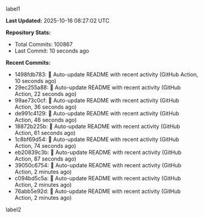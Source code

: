 
label1 
<!-- ACTIVITY_START -->
**Last Updated:** 2025-10-16 08:27:02 UTC

**Repository Stats:**
- Total Commits: 100867
- Last Commit: 10 seconds ago

**Recent Commits:**
- 1498fdb783: 🤖 Auto-update README with recent activity (GitHub Action, 10 seconds ago)
- 29ec255a88: 🤖 Auto-update README with recent activity (GitHub Action, 22 seconds ago)
- 99ae73c0cf: 🤖 Auto-update README with recent activity (GitHub Action, 36 seconds ago)
- de991c4129: 🤖 Auto-update README with recent activity (GitHub Action, 46 seconds ago)
- 18872b225b: 🤖 Auto-update README with recent activity (GitHub Action, 61 seconds ago)
- 1c8bf69d54: 🤖 Auto-update README with recent activity (GitHub Action, 74 seconds ago)
- eb20839c3b: 🤖 Auto-update README with recent activity (GitHub Action, 87 seconds ago)
- 39050c6754: 🤖 Auto-update README with recent activity (GitHub Action, 2 minutes ago)
- c094bd5c5a: 🤖 Auto-update README with recent activity (GitHub Action, 2 minutes ago)
- 76abb5e92d: 🤖 Auto-update README with recent activity (GitHub Action, 2 minutes ago)
<!-- ACTIVITY_END -->

label2
